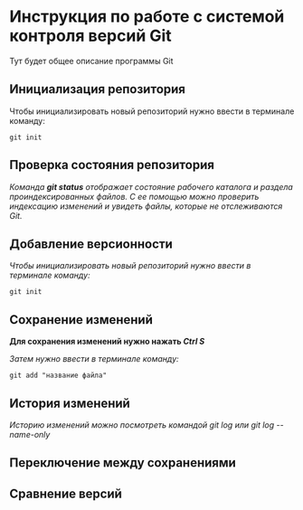 # Инструкция по работе с системой контроля версий Git

Тут будет общее описание программы Git

## Инициализация репозитория

Чтобы инициализировать новый репозиторий нужно ввести в терминале команду:

    git init

## Проверка состояния репозитория

_Команда **git status** отображает состояние рабочего каталога и раздела проиндексированных файлов. С ее помощью можно проверить индексацию изменений и увидеть файлы, которые не отслеживаются Git._

## Добавление версионности

*Чтобы инициализировать новый репозиторий нужно ввести в терминале команду:*

    git init

## Сохранение изменений

__Для сохранения изменений нужно нажать *Ctrl S*__

*Затем нужно ввести в терминале команду:*

    git add "название файла"

## История изменений

*Историю изменений можно посмотреть командой git log или git log --name-only*

## Переключение между сохранениями

## Сравнение версий